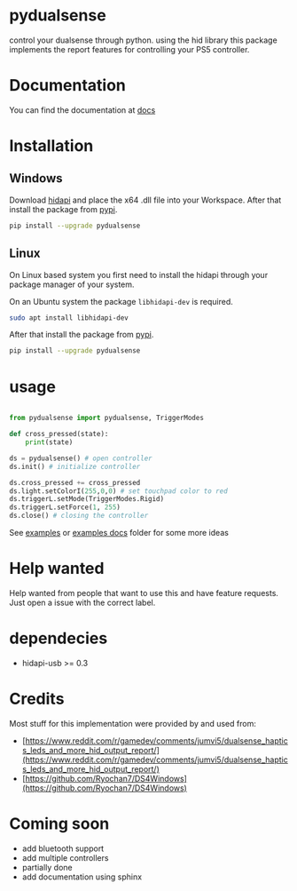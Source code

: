 # pydualsense
control your dualsense through python. using the hid library this package implements the report features for controlling your PS5 controller.

# Documentation

You can find the documentation at [docs](https://flok.github.io/pydualsense/)

# Installation


## Windows 
Download [hidapi](https://github.com/libusb/hidapi/releases) and place the x64 .dll file into your Workspace. After that install the package from [pypi](https://pypi.org/project/pydualsense/). 

```bash
pip install --upgrade pydualsense
```

## Linux

On Linux based system you first need to install the hidapi through your package manager of your system.

On an Ubuntu system the package ```libhidapi-dev``` is required.

```bash
sudo apt install libhidapi-dev
```

After that install the package from [pypi](https://pypi.org/project/pydualsense/). 

```bash
pip install --upgrade pydualsense
```

# usage

```python

from pydualsense import pydualsense, TriggerModes

def cross_pressed(state):
    print(state)

ds = pydualsense() # open controller
ds.init() # initialize controller

ds.cross_pressed += cross_pressed
ds.light.setColorI(255,0,0) # set touchpad color to red
ds.triggerL.setMode(TriggerModes.Rigid)
ds.triggerL.setForce(1, 255)
ds.close() # closing the controller
```

See [examples](https://github.com/flok/pydualsense/tree/master/examples) or [examples docs](https://flok.github.io/pydualsense/examples.html) folder for some more ideas

# Help wanted

Help wanted from people that want to use this and have feature requests. Just open a issue with the correct label.

# dependecies

- hidapi-usb >= 0.3

# Credits


Most stuff for this implementation were provided by and used from:


- [https://www.reddit.com/r/gamedev/comments/jumvi5/dualsense_haptics_leds_and_more_hid_output_report/](https://www.reddit.com/r/gamedev/comments/jumvi5/dualsense_haptics_leds_and_more_hid_output_report/)
- [https://github.com/Ryochan7/DS4Windows](https://github.com/Ryochan7/DS4Windows)

# Coming soon

- add bluetooth support
- add multiple controllers
- partially done
- add documentation using sphinx
